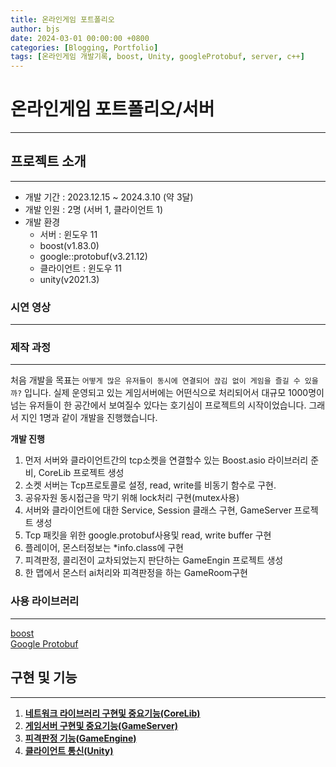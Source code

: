 ```yaml
---
title: 온라인게임 포트폴리오
author: bjs
date: 2024-03-01 00:00:00 +0800
categories: [Blogging, Portfolio]
tags: [온라인게임 개발기록, boost, Unity, googleProtobuf, server, c++]
---
```


# 온라인게임 포트폴리오/서버
---

## 프로젝트 소개
---

* 개발 기간 : 2023.12.15 ~ 2024.3.10 (약 3달)
* 개발 인원 : 2명 (서버 1, 클라이언트 1)
* 개발 환경
  - 서버 : 윈도우 11
  - boost(v1.83.0)
  - google::protobuf(v3.21.12)
  - 클라이언트 : 윈도우 11
  - unity(v2021.3)

### 시연 영상
---

<!-- 유튜브 동영상  -->

### 제작 과정
---

처음 개발을 목표는 `어떻게 많은 유저들이 동시에 연결되어 끊김 없이 게임을 즐길 수 있을까?` 입니다. 실제 운영되고 있는 게임서버에는 어떤식으로 처리되어서 대규모 1000명이 넘는 유저들이 한 공간에서 보여질수 있다는 호기심이 프로젝트의 시작이었습니다. 그래서 지인 1명과 같이 개발을 진행했습니다.

**개발 진행**
1. 먼저 서버와 클라이언트간의 tcp소켓을 연결할수 있는 Boost.asio 라이브러리 준비, CoreLib 프로젝트 생성
2. 소켓 서버는 Tcp프로토콜로 설정, read, write를 비동기 함수로 구현.
3. 공유자원 동시접근을 막기 위해 lock처리 구현(mutex사용)
4. 서버와 클라이언트에 대한 Service, Session 클래스 구현, GameServer 프로젝트 생성
5. Tcp 패킷을 위한 google.protobuf사용및 read, write buffer 구현
6. 플레이어, 몬스터정보는 *info.class에 구현
7. 피격판정, 콜리전이 교차되었는지 판단하는 GameEngin 프로젝트 생성
8. 한 맵에서 몬스터 ai처리와 피격판정을 하는 GameRoom구현

### 사용 라이브러리
---

[boost](https://www.boost.org/)  
[Google Protobuf](https://protobuf.dev/)  

## 구현 및 기능
---

1. [**네트워크 라이브러리 구현및 중요기능(CoreLib)**](</posts/온라인게임-포트폴리오-1>)  
2. [**게임서버 구현및 중요기능(GameServer)**](</posts/온라인게임-포트폴리오-2>)  
3. [**피격판정 기능(GameEngine)**](</posts/온라인게임-포트폴리오-3>)  
4. [**클라이언트 통신(Unity)**](</posts/온라인게임-포트폴리오-4>)  
